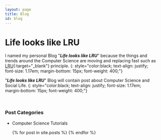 ```yaml
---
layout: page
title: Blog
id: blog
---
```


# **Life looks like LRU**

I named my personal Blog "**_Life looks like LRU_**" because the things and trends around the Computer Science are moving and replacing fast such as  [LRU](https://en.wikipedia.org/wiki/Cache_algorithms#LRU){:target="_blank"} principle.
{: style="color:black; text-align: justify; font-size: 1.17em; margin-bottom: 15px; font-weight: 400;"}


"**_Life looks like LRU_**" Blog will contain post about Computer Science and Social Life.
{: style="color:black; text-align: justify; font-size: 1.17em; margin-bottom: 15px; font-weight: 400;"}

<br>

### Post Categories
* Computer Science Tutorials
<ul>
  {% for post in site.posts %}
    <!-- <li style="margin-left: 2em;"> -->
      <!--<a href="{{ post.url }}">{{ post.title }}</a>  -->
    <!--</li> -->
  {% endfor %}
</ul>
